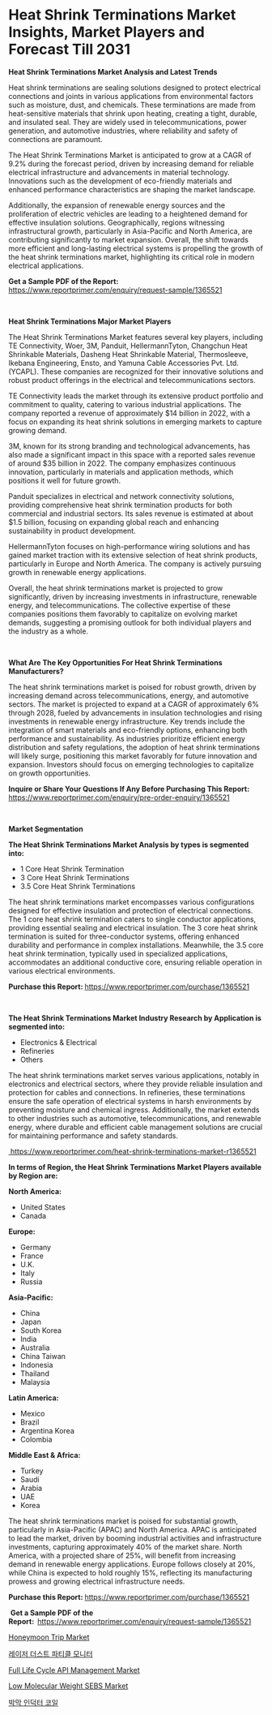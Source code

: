 <p><h1>Heat Shrink Terminations Market Insights, Market Players and Forecast Till 2031</h1></p><p><strong>Heat Shrink Terminations Market Analysis and Latest Trends</strong></p>
<p><p>Heat shrink terminations are sealing solutions designed to protect electrical connections and joints in various applications from environmental factors such as moisture, dust, and chemicals. These terminations are made from heat-sensitive materials that shrink upon heating, creating a tight, durable, and insulated seal. They are widely used in telecommunications, power generation, and automotive industries, where reliability and safety of connections are paramount.</p><p>The Heat Shrink Terminations Market is anticipated to grow at a CAGR of 9.2% during the forecast period, driven by increasing demand for reliable electrical infrastructure and advancements in material technology. Innovations such as the development of eco-friendly materials and enhanced performance characteristics are shaping the market landscape. </p><p>Additionally, the expansion of renewable energy sources and the proliferation of electric vehicles are leading to a heightened demand for effective insulation solutions. Geographically, regions witnessing infrastructural growth, particularly in Asia-Pacific and North America, are contributing significantly to market expansion. Overall, the shift towards more efficient and long-lasting electrical systems is propelling the growth of the heat shrink terminations market, highlighting its critical role in modern electrical applications.</p></p>
<p><strong>Get a Sample PDF of the Report:&nbsp;</strong> <a href="https://www.reportprimer.com/enquiry/request-sample/1365521">https://www.reportprimer.com/enquiry/request-sample/1365521</a></p>
<p>&nbsp;</p>
<p><strong>Heat Shrink Terminations Major Market Players</strong></p>
<p><p>The Heat Shrink Terminations Market features several key players, including TE Connectivity, Woer, 3M, Panduit, HellermannTyton, Changchun Heat Shrinkable Materials, Dasheng Heat Shrinkable Material, Thermosleeve, Ikebana Engineering, Ensto, and Yamuna Cable Accessories Pvt. Ltd. (YCAPL). These companies are recognized for their innovative solutions and robust product offerings in the electrical and telecommunications sectors.</p><p>TE Connectivity leads the market through its extensive product portfolio and commitment to quality, catering to various industrial applications. The company reported a revenue of approximately $14 billion in 2022, with a focus on expanding its heat shrink solutions in emerging markets to capture growing demand.</p><p>3M, known for its strong branding and technological advancements, has also made a significant impact in this space with a reported sales revenue of around $35 billion in 2022. The company emphasizes continuous innovation, particularly in materials and application methods, which positions it well for future growth.</p><p>Panduit specializes in electrical and network connectivity solutions, providing comprehensive heat shrink termination products for both commercial and industrial sectors. Its sales revenue is estimated at about $1.5 billion, focusing on expanding global reach and enhancing sustainability in product development.</p><p>HellermannTyton focuses on high-performance wiring solutions and has gained market traction with its extensive selection of heat shrink products, particularly in Europe and North America. The company is actively pursuing growth in renewable energy applications.</p><p>Overall, the heat shrink terminations market is projected to grow significantly, driven by increasing investments in infrastructure, renewable energy, and telecommunications. The collective expertise of these companies positions them favorably to capitalize on evolving market demands, suggesting a promising outlook for both individual players and the industry as a whole.</p></p>
<p>&nbsp;</p>
<p><strong>What Are The Key Opportunities For Heat Shrink Terminations Manufacturers?</strong></p>
<p><p>The heat shrink terminations market is poised for robust growth, driven by increasing demand across telecommunications, energy, and automotive sectors. The market is projected to expand at a CAGR of approximately 6% through 2028, fueled by advancements in insulation technologies and rising investments in renewable energy infrastructure. Key trends include the integration of smart materials and eco-friendly options, enhancing both performance and sustainability. As industries prioritize efficient energy distribution and safety regulations, the adoption of heat shrink terminations will likely surge, positioning this market favorably for future innovation and expansion. Investors should focus on emerging technologies to capitalize on growth opportunities.</p></p>
<p><strong>Inquire or Share Your Questions If Any Before Purchasing This Report:</strong> <a href="https://www.reportprimer.com/enquiry/pre-order-enquiry/1365521">https://www.reportprimer.com/enquiry/pre-order-enquiry/1365521</a></p>
<p>&nbsp;</p>
<p><strong>Market Segmentation</strong></p>
<p><strong>The Heat Shrink Terminations Market Analysis by types is segmented into:</strong></p>
<p><ul><li>1 Core Heat Shrink Termination</li><li>3 Core Heat Shrink Terminations</li><li>3.5 Core Heat Shrink Terminations</li></ul></p>
<p><p>The heat shrink terminations market encompasses various configurations designed for effective insulation and protection of electrical connections. The 1 core heat shrink termination caters to single conductor applications, providing essential sealing and electrical insulation. The 3 core heat shrink termination is suited for three-conductor systems, offering enhanced durability and performance in complex installations. Meanwhile, the 3.5 core heat shrink termination, typically used in specialized applications, accommodates an additional conductive core, ensuring reliable operation in various electrical environments.</p></p>
<p><strong>Purchase this Report:&nbsp;</strong><a href="https://www.reportprimer.com/purchase/1365521">https://www.reportprimer.com/purchase/1365521</a></p>
<p>&nbsp;</p>
<p><strong>The Heat Shrink Terminations Market Industry Research by Application is segmented into:</strong></p>
<p><ul><li>Electronics & Electrical</li><li>Refineries</li><li>Others</li></ul></p>
<p><p>The heat shrink terminations market serves various applications, notably in electronics and electrical sectors, where they provide reliable insulation and protection for cables and connections. In refineries, these terminations ensure the safe operation of electrical systems in harsh environments by preventing moisture and chemical ingress. Additionally, the market extends to other industries such as automotive, telecommunications, and renewable energy, where durable and efficient cable management solutions are crucial for maintaining performance and safety standards.</p></p>
<p><a href="https://www.reportprimer.com/heat-shrink-terminations-market-r1365521">&nbsp;https://www.reportprimer.com/heat-shrink-terminations-market-r1365521</a></p>
<p><strong>In terms of Region, the Heat Shrink Terminations Market Players available by Region are:</strong></p>
<p>
    <p> <strong> North America: </strong>
        <ul>
            <li>United States</li>
            <li>Canada</li>
        </ul>
        </p> 
    <p> <strong> Europe: </strong>
        <ul>
            <li>Germany</li>
            <li>France</li>
            <li>U.K.</li>
            <li>Italy</li>
            <li>Russia</li>
        </ul>
        </p> 
    <p> <strong> Asia-Pacific: </strong>
        <ul>
            <li>China</li>
            <li>Japan</li>
            <li>South Korea</li>
            <li>India</li>
            <li>Australia</li>
            <li>China Taiwan</li>
            <li>Indonesia</li>
            <li>Thailand</li>
            <li>Malaysia</li>
        </ul>
        </p> 
    <p> <strong> Latin America: </strong>
        <ul>
            <li>Mexico</li>
            <li>Brazil</li>
            <li>Argentina Korea</li>
            <li>Colombia</li>
        </ul>
        </p> 
    <p> <strong> Middle East & Africa: </strong>
        <ul>
            <li>Turkey</li>
            <li>Saudi</li>
            <li>Arabia</li>
            <li>UAE</li>
            <li>Korea</li>
        </ul>
    </p>
    </p>
<p><p>The heat shrink terminations market is poised for substantial growth, particularly in Asia-Pacific (APAC) and North America. APAC is anticipated to lead the market, driven by booming industrial activities and infrastructure investments, capturing approximately 40% of the market share. North America, with a projected share of 25%, will benefit from increasing demand in renewable energy applications. Europe follows closely at 20%, while China is expected to hold roughly 15%, reflecting its manufacturing prowess and growing electrical infrastructure needs.</p></p>
<p><strong>Purchase this Report: </strong><a href="https://www.reportprimer.com/purchase/1365521">https://www.reportprimer.com/purchase/1365521</a></p>
<p>&nbsp;<strong>Get a Sample PDF of the Report:&nbsp;&nbsp;</strong><a href="https://www.reportprimer.com/enquiry/request-sample/1365521">https://www.reportprimer.com/enquiry/request-sample/1365521</a></p>
<p><strong></strong></p>
<p><p><a href="https://www.linkedin.com/pulse/global-honeymoon-trip-industry-analysis-share-growth-trends-forecast-ge23e?trackingId=nimyEM%2FHQgq2g%2BZJBQ6joA%3D%3D">Honeymoon Trip Market</a></p><p><a href="https://medium.com/@jonatanjast75/%EB%A0%88%EC%9D%B4%EC%A0%80-%EB%A8%BC%EC%A7%80-%EC%9E%85%EC%9E%90-%EB%AA%A8%EB%8B%88%ED%84%B0-%EC%8B%9C%EC%9E%A5%EC%97%90-%EB%8C%80%ED%95%9C-%EA%B8%80%EB%A1%9C%EB%B2%8C-%EA%B4%80%EC%A0%90-%EB%8F%99%ED%96%A5-%EB%B0%8F-%EC%98%88%EC%B8%A1-2024-2031-120ec9ec084e?postPublishedType=repub">레이저 더스트 파티클 모니터</a></p><p><a href="https://www.linkedin.com/pulse/full-life-cycle-api-management-market-share-new-trends-analysis-54ure?trackingId=RFo1v1D3TiO9%2FgSWGLvwuA%3D%3D">Full Life Cycle API Management Market</a></p><p><a href="https://issuu.com/reportprime-2/docs/low-molecular-weight-sebs-market-si_31d853fe4f3be2">Low Molecular Weight SEBS Market</a></p><p><a href="https://medium.com/@jonatanjast75/%EC%96%87%EC%9D%80-%ED%95%84%EB%A6%84-%EC%9D%B8%EB%8D%95%ED%84%B0-%EC%BD%94%EC%9D%BC-%EC%8B%9C%EC%9E%A5-%EC%A0%90%EC%9C%A0%EC%9C%A8-%EA%B7%9C%EB%AA%A8-%EB%8F%99%ED%96%A5-%EC%82%B0%EC%97%85-%EB%B6%84%EC%84%9D-%EB%B3%B4%EA%B3%A0%EC%84%9C-%EC%9D%91%EC%9A%A9-%EB%B6%84%EC%95%BC%EB%B3%84-%EC%86%8C%EB%B9%84%EC%9E%90-%EC%A0%84%EC%9E%90-%EC%A0%9C%ED%92%88-%EC%9E%90%EB%8F%99%EC%B0%A8-%EC%82%B0%EC%97%85-%EC%82%B0%EC%97%85-%ED%86%B5%EC%8B%A0-%EC%82%B0%EC%97%85-%EA%B8%B0%ED%83%80-%EC%9C%A0%ED%98%95%EB%B3%84-%EC%9D%B4%EC%A4%91-%EC%B8%B5-%ED%95%84%EB%A6%84-%EC%9D%B8%EB%8D%95%ED%84%B0-f6525c1c9686?postPublishedType=repub">박막 인덕터 코일</a></p></p>
